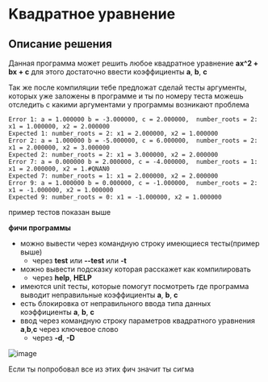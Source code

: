# Kвадратное уравнение

## Описание решения
Данная программа может решить любое квадратное уравнение __ax^2 + bx + c__ для этого достаточно ввести   коэффициенты __a__, __b__, __c__

Так же после компиляции тебе предложат сделай тесты аргументы, которых уже заложены в программе и ты по номеру теста можешь отследить с какими аргументами у программы возникают проблема 

```
Error 1: a = 1.000000 b = -3.000000, c = 2.000000,  number_roots = 2: x1 = 1.000000, x2 = 2.000000
Expected 1: number_roots = 2: x1 = 2.000000, x2 = 1.000000
Error 2: a = 1.000000 b = -5.000000, c = 6.000000,  number_roots = 2: x1 = 2.000000, x2 = 3.000000
Expected 2: number_roots = 2: x1 = 3.000000, x2 = 2.000000
Error 7: a = 0.000000 b = 2.000000, c = -4.000000,  number_roots = 1: x1 = 2.000000, x2 = 1.#QNAN0
Expected 7: number_roots = 1: x1 = 2.000000, x2 = 2.000000
Error 9: a = 1.000000 b = 0.000000, c = -1.000000,  number_roots = 2: x1 = -1.000000, x2 = 1.000000
Expected 9: number_roots = 0: x1 = -1.000000, x2 = 1.000000
```
пример тестов показан выше 

__фичи программы__

- можно вывести через командную строку имеющиеся тесты(пример выше)
  - через __test__ или __--test__ или __-t__
- можно вывести подсказку которая расскажет как компилировать
  - через __help__, __HELP__
- имеются unit тесты, которые помогут посмотреть где программа выводит неправильные коэффициенты __a__, __b__, __c__
- есть блокировка от неправильного ввода типа данных коэффициенты __a__, __b__, __c__
- ввод через командную строку параметров квадратного уравнения __a__,__b__,__c__ через ключевое слово 
  - через __-d__, __-D__ 



![image](https://github.com/user-attachments/assets/dd460a63-6a24-4b97-a6e6-e3f1f39f9b2e)


Если ты попробовал все из этих фич значит ты сигма
